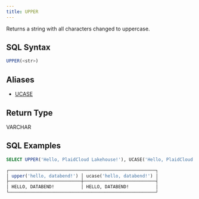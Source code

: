 ```yaml
---
title: UPPER
---
```


Returns a string with all characters changed to uppercase.

## SQL Syntax

```sql
UPPER(<str>)
```

## Aliases

- [UCASE](ucase.md)

## Return Type

VARCHAR

## SQL Examples

```sql
SELECT UPPER('Hello, PlaidCloud Lakehouse!'), UCASE('Hello, PlaidCloud Lakehouse!');

┌───────────────────────────────────────────────────────┐
│ upper('hello, databend!') │ ucase('hello, databend!') │
├───────────────────────────┼───────────────────────────┤
│ HELLO, DATABEND!          │ HELLO, DATABEND!          │
└───────────────────────────────────────────────────────┘
```
